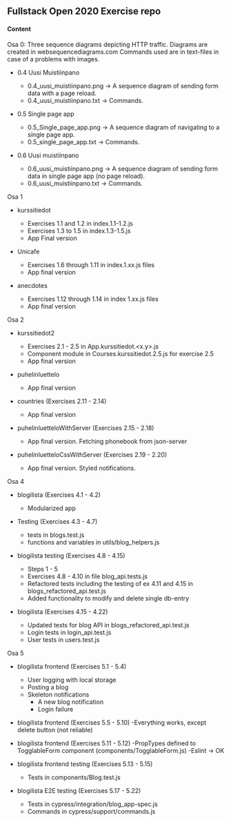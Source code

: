 ## Fullstack Open 2020 Exercise repo ##

#### Content ####

Osa 0:
Three sequence diagrams depicting HTTP traffic. Diagrams are created in websequencediagrams.com
Commands used are in text-files in case of a problems with images.

* 0.4 Uusi Muistiinpano
    - 0.4_uusi_muistiinpano.png -> A sequence diagram of sending form data with a page reload. 
    - 0.4_uusi_muistiinpano.txt -> Commands.

* 0.5 Single page app
    - 0.5_Single_page_app.png -> A sequence diagram of navigating to a single page app.
    - 0.5_single_page_app.txt -> Commands.

* 0.6 Uusi muistiinpano
    - 0.6_uusi_muistiinpano.png -> A sequence diagram of sending form data in single page app (no page reload).
    - 0.6_uusi_muistiinpano.txt -> Commands. 

Osa 1
* kurssitiedot 
    - Exercises 1.1 and 1.2 in index.1.1-1.2.js
    - Exercises 1.3 to 1.5 in index.1.3-1.5.js
    - App Final version

* Unicafe
    - Exercises 1.6 through 1.11 in index.1.xx.js files
    - App final version

* anecdotes
    - Exercises 1.12 through 1.14 in index 1.xx.js files
    - App final version

Osa 2
* kurssitiedot2
    - Exercises 2.1 - 2.5 in App.kurssitiedot.<x.y>.js
    - Component module in Courses.kurssitiedot.2.5.js for exercise 2.5
    - App final version

* puhelinluettelo
    - App final version 

* countries (Exercises 2.11 - 2.14)
    - App final version

* puhelinluetteloWithServer (Exercises 2.15 - 2.18)
    - App final version. Fetching phonebook from json-server

* puhelinluetteloCssWithServer (Exercises 2.19 - 2.20)
    - App final version. Styled notifications.

Osa 4

* blogilista (Exercises 4.1 - 4.2)
    - Modularized app

* Testing (Exercises 4.3 - 4.7)
    - tests in blogs.test.js
    - functions and variables in utils/blog_helpers.js

* blogilista testing (Exercises 4.8 - 4.15)
    - Steps 1 - 5
    - Exercises 4.8 - 4.10 in file blog_api.tests.js
    - Refactored tests including the testing of ex 4.11 and 4.15 in
    blogs_refactored_api.test.js
    - Added functionality to modify and delete single db-entry

* blogilista (Exercises 4.15 - 4.22)
    - Updated tests for blog API in blogs_refactored_api.test.js
    - Login tests in login_api.test.js
    - User tests in users.test.js

Osa 5 

* blogilista frontend (Exercises 5.1 - 5.4)
    - User logging with local storage
    - Posting a blog
    - Skeleton notifications
        - A new blog notification
        - Login failure

* blogilista frontend (Exercises 5.5 - 5.10)
    -Everything works, except delete button (not reliable)

* blogilista frontend (Exercises 5.11 - 5.12)
    -PropTypes defined to TogglableForm component (components/TogglableForm.js)
    -Eslint -> OK

* blogilista frontend testing (Exercises 5.13 - 5.15)
    - Tests in components/Blog.test.js

* blogilista E2E testing (Exercises 5.17 - 5.22)
    - Tests in cypress/integration/blog_app-spec.js
    - Commands in cypress/support/commands.js
     